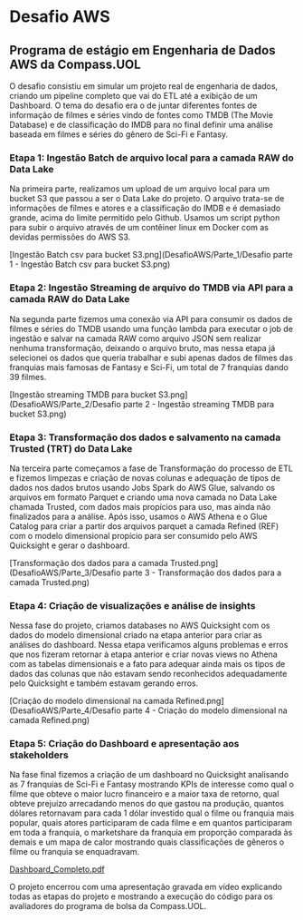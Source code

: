 # Desafio AWS

## Programa de estágio em Engenharia de Dados AWS da Compass.UOL

O desafio consistiu em simular um projeto real de engenharia de dados, criando um pipeline completo que vai do ETL até a exibição de um Dashboard.
O tema do desafio era o de juntar diferentes fontes de informação de filmes e séries vindo de fontes como TMDB (The Movie Database) e de classificação
do IMDB para no final definir uma análise baseada em filmes e séries do gênero de Sci-Fi e Fantasy.

### Etapa 1: Ingestão Batch de arquivo local para a camada RAW do Data Lake

Na primeira parte, realizamos um upload de um arquivo local para um bucket S3 que passou a ser o Data Lake do projeto. 
O arquivo trata-se de informações de filmes e atores e a classificação do IMDB e é demasiado grande, acima do limite permitido pelo Github. 
Usamos um script python para subir o arquivo através de um contêiner linux em Docker com as devidas permissões do AWS S3.

[Ingestão Batch csv para bucket S3.png](DesafioAWS/Parte_1/Desafio parte 1 - Ingestão Batch csv para bucket S3.png)


### Etapa 2: Ingestão Streaming de arquivo do TMDB via API para a camada RAW do Data Lake

Na segunda parte fizemos uma conexão via API para consumir os dados de filmes e séries do TMDB usando uma função lambda para executar o job de ingestão e 
salvar na camada RAW como arquivo JSON sem realizar nenhuma transformação, deixando o arquivo bruto, mas nessa etapa já selecionei os dados que queria
trabalhar e subi apenas dados de filmes das franquias mais famosas de Fantasy e Sci-Fi, um total de 7 franquias dando 39 filmes.

[Ingestão streaming TMDB para bucket S3.png](DesafioAWS/Parte_2/Desafio parte 2 - Ingestão streaming TMDB para bucket S3.png)


### Etapa 3: Transformação dos dados e salvamento na camada Trusted (TRT) do Data Lake

Na terceira parte começamos a fase de Transformação do processo de ETL e fizemos limpezas e criação de novas colunas e adequação de tipos de dados nos dados brutos
usando Jobs Spark do AWS Glue, salvando os arquivos em formato Parquet e criando uma nova camada no Data Lake chamada Trusted, com dados mais propícios para uso, 
mas ainda não finalizados para a análise. Após isso, usamos o AWS Athena e o Glue Catalog para criar a partir dos arquivos parquet a camada Refined (REF) com o
modelo dimensional propício para ser consumido pelo AWS Quicksight e gerar o dashboard.

[Transformação dos dados para a camada Trusted.png](DesafioAWS/Parte_3/Desafio parte 3 - Transformação dos dados para a camada Trusted.png)


### Etapa 4: Criação de visualizações e análise de insights

Nessa fase do projeto, criamos databases no AWS Quicksight com os dados do modelo dimensional criado na etapa anterior para criar as análises do dashboard.
Nessa etapa verificamos alguns problemas e erros que nos fizeram retornar à etapa anterior e criar novas views no Athena com as tabelas dimensionais e a fato
para adequar ainda mais os tipos de dados das colunas que não estavam sendo reconhecidos adequadamente pelo Quicksight e também estavam gerando erros.

[Criação do modelo dimensional na camada Refined.png](DesafioAWS/Parte_4/Desafio parte 4 - Criação do modelo dimensional na camada Refined.png)


### Etapa 5: Criação do Dashboard e apresentação aos stakeholders

Na fase final fizemos a criação de um dashboard no Quicksight analisando as 7 franquias de Sci-Fi e Fantasy mostrando KPIs de interesse como qual o filme que obteve 
o maior lucro financeiro e a maior taxa de retorno, qual obteve prejuízo arrecadando menos do que gastou na produção, quantos dólares retornavam para cada 1 dólar investido
qual o filme ou franquia mais popular, quais atores participaram de cada filme e em quantos participaram em toda a franquia, o marketshare da franquia em proporção comparada
às demais e um mapa de calor mostrando quais classificações de gêneros o filme ou franquia se enquadravam.

[Dashboard_Completo.pdf](DesafioAWS/Parte_4/Dashboard_Completo.pdf)


O projeto encerrou com uma apresentação gravada em vídeo explicando todas as etapas do projeto e mostrando a execução do código para os avaliadores do programa de bolsa 
da Compass.UOL.

